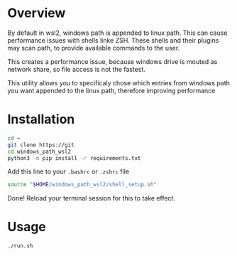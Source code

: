 # Overview

By default in wsl2, windows path is appended to linux path. This can cause performance issues with shells linke ZSH.
These shells and their plugins may scan path, to provide available commands to the user.

This creates a performance issue, because windows drive is mouted as network share, so file access is not the fastest.

This utility allows you to specificaly chose which entries from windows path you want appended to the linux path, therefore improving performance


# Installation

```bash
cd ~
git clone https://git
cd windows_path_wsl2
python3 -m pip install -r requirements.txt
```

Add this line to your `.bashrc` or `.zshrc` file

```bash
source "$HOME/windows_path_wsl2/shell_setup.sh"
```

Done! Reload your terminal session for this to take effect.

# Usage

```bash
./run.sh
```

